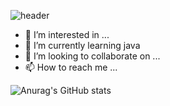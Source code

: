 ![header](https://capsule-render.vercel.app/api?type=slice)
- 👀 I’m interested in ...
- 🌱 I’m currently learning java
- 💞️ I’m looking to collaborate on ...
- 📫 How to reach me ...

![Anurag's GitHub stats](https://github-readme-stats.vercel.app/api?username=joongpyo&show_icons=true&theme=shadow_green)

<!---
joongpyo/joongpyo is a ✨ special ✨ repository because its `README.md` (this file) appears on your GitHub profile.
You can click the Preview link to take a look at your changes.
--->
